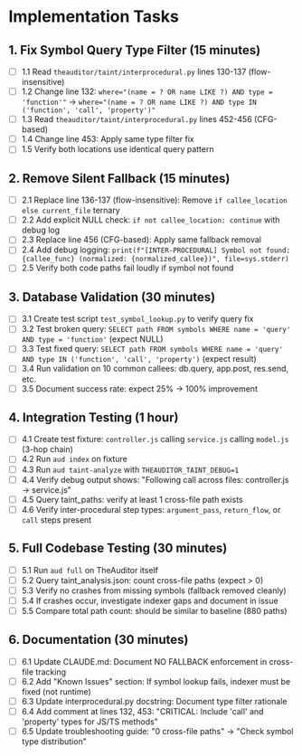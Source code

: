 # Implementation Tasks

## 1. Fix Symbol Query Type Filter (15 minutes)
- [ ] 1.1 Read `theauditor/taint/interprocedural.py` lines 130-137 (flow-insensitive)
- [ ] 1.2 Change line 132: `where="(name = ? OR name LIKE ?) AND type = 'function'"` → `where="(name = ? OR name LIKE ?) AND type IN ('function', 'call', 'property')"`
- [ ] 1.3 Read `theauditor/taint/interprocedural.py` lines 452-456 (CFG-based)
- [ ] 1.4 Change line 453: Apply same type filter fix
- [ ] 1.5 Verify both locations use identical query pattern

## 2. Remove Silent Fallback (15 minutes)
- [ ] 2.1 Replace line 136-137 (flow-insensitive): Remove `if callee_location else current_file` ternary
- [ ] 2.2 Add explicit NULL check: `if not callee_location: continue` with debug log
- [ ] 2.3 Replace line 456 (CFG-based): Apply same fallback removal
- [ ] 2.4 Add debug logging: `print(f"[INTER-PROCEDURAL] Symbol not found: {callee_func} (normalized: {normalized_callee})", file=sys.stderr)`
- [ ] 2.5 Verify both code paths fail loudly if symbol not found

## 3. Database Validation (30 minutes)
- [ ] 3.1 Create test script `test_symbol_lookup.py` to verify query fix
- [ ] 3.2 Test broken query: `SELECT path FROM symbols WHERE name = 'query' AND type = 'function'` (expect NULL)
- [ ] 3.3 Test fixed query: `SELECT path FROM symbols WHERE name = 'query' AND type IN ('function', 'call', 'property')` (expect result)
- [ ] 3.4 Run validation on 10 common callees: db.query, app.post, res.send, etc.
- [ ] 3.5 Document success rate: expect 25% → 100% improvement

## 4. Integration Testing (1 hour)
- [ ] 4.1 Create test fixture: `controller.js` calling `service.js` calling `model.js` (3-hop chain)
- [ ] 4.2 Run `aud index` on fixture
- [ ] 4.3 Run `aud taint-analyze` with `THEAUDITOR_TAINT_DEBUG=1`
- [ ] 4.4 Verify debug output shows: "Following call across files: controller.js → service.js"
- [ ] 4.5 Query taint_paths: verify at least 1 cross-file path exists
- [ ] 4.6 Verify inter-procedural step types: `argument_pass`, `return_flow`, or `call` steps present

## 5. Full Codebase Testing (30 minutes)
- [ ] 5.1 Run `aud full` on TheAuditor itself
- [ ] 5.2 Query taint_analysis.json: count cross-file paths (expect > 0)
- [ ] 5.3 Verify no crashes from missing symbols (fallback removed cleanly)
- [ ] 5.4 If crashes occur, investigate indexer gaps and document in issue
- [ ] 5.5 Compare total path count: should be similar to baseline (880 paths)

## 6. Documentation (30 minutes)
- [ ] 6.1 Update CLAUDE.md: Document NO FALLBACK enforcement in cross-file tracking
- [ ] 6.2 Add "Known Issues" section: If symbol lookup fails, indexer must be fixed (not runtime)
- [ ] 6.3 Update interprocedural.py docstring: Document type filter rationale
- [ ] 6.4 Add comment at lines 132, 453: "CRITICAL: Include 'call' and 'property' types for JS/TS methods"
- [ ] 6.5 Update troubleshooting guide: "0 cross-file paths" → "Check symbol type distribution"
